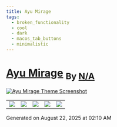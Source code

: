 ```yaml
---
title: Ayu Mirage
tags:
  - broken_functionality
  - cool
  - dark
  - macos_tab_buttons
  - minimalistic
---
```

<div style="theme_page_template_version_1"> </div>

<h1>
    <a href="bcdavasconcelos/Obsidian-Ayu_Mirage">Ayu Mirage</a>
    <sub>By <a href="https://github.com/N/A">N/A</a></sub>
</h1>

[![Ayu Mirage Theme Screenshot](ayu1.png)](bcdavasconcelos/Obsidian-Ayu_Mirage)


<div class="inforow">
    <table>
        <tbody>
            <tr>
                <td><img src="https://img.shields.io/github/stars/?color=573E7A&amp;logo=github&amp;style=for-the-badge"></td>
                <td><img src="https://img.shields.io/github/issues/?color=573E7A&amp;logo=github&amp;style=for-the-badge"></td>
                <td><img src="https://img.shields.io/github/issues-pr/?color=573E7A&amp;logo=github&amp;style=for-the-badge"></td>
                <td><img src="https://img.shields.io/badge/Created%20on-Unknown-blue?color=573E7A&amp;logo=github&amp;style=for-the-badge"></td>
                <td><img src="https://img.shields.io/github/last-commit/?color=573E7A&amp;label=last%20update&amp;logo=github&amp;style=for-the-badge"></td>
            </tr>
        </tbody>
    </table>
</div>

Generated on August 22, 2025 at 02:10 AM
